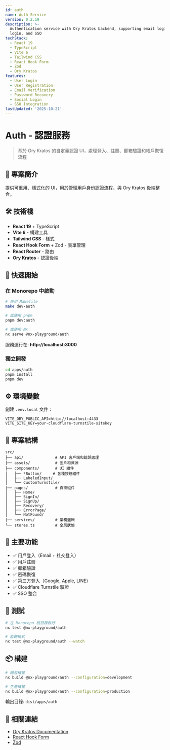 ```yaml
---
id: auth
name: Auth Service
version: 0.2.19
description: >-
  Authentication service with Ory Kratos backend, supporting email login, social
  login, and SSO
techStack:
  - React 19
  - TypeScript
  - Vite 6
  - Tailwind CSS
  - React Hook Form
  - Zod
  - Ory Kratos
features:
  - User Login
  - User Registration
  - Email Verification
  - Password Recovery
  - Social Login
  - SSO Integration
lastUpdated: '2025-10-21'
---
```

# Auth - 認證服務

> 基於 Ory Kratos 的自定義認證 UI，處理登入、註冊、郵箱驗證和帳戶恢復流程

## 🎯 專案簡介

提供可重用、樣式化的 UI，用於管理用戶身份認證流程，與 Ory Kratos 後端整合。

## 🛠️ 技術棧

- **React 19** + TypeScript
- **Vite 6** - 構建工具
- **Tailwind CSS** - 樣式
- **React Hook Form** + Zod - 表單管理
- **React Router** - 路由
- **Ory Kratos** - 認證後端

## 🚀 快速開始

### 在 Monorepo 中啟動

```bash
# 使用 Makefile
make dev-auth

# 或使用 pnpm
pnpm dev:auth

# 或使用 Nx
nx serve @nx-playground/auth
```

服務運行在: **http://localhost:3000**

### 獨立開發

```bash
cd apps/auth
pnpm install
pnpm dev
```

## ⚙️ 環境變數

創建 `.env.local` 文件：

```env
VITE_ORY_PUBLIC_API=http://localhost:4433
VITE_SITE_KEY=your-cloudflare-turnstile-sitekey
```

## 📂 專案結構

```
src/
├── api/              # API 客戶端和錯誤處理
├── assets/           # 圖片和資源
├── components/       # UI 組件
│   ├── *Button/     # 各種按鈕組件
│   ├── LabeledInput/
│   └── CustomTurnstile/
├── pages/            # 頁面組件
│   ├── Home/
│   ├── SignIn/
│   ├── SignUp/
│   ├── Recovery/
│   ├── ErrorPage/
│   └── NotFound/
├── services/         # 業務邏輯
└── stores.ts         # 全局狀態
```

## 🔑 主要功能

- ✅ 用戶登入（Email + 社交登入）
- ✅ 用戶註冊
- ✅ 郵箱驗證
- ✅ 密碼恢復
- ✅ 第三方登入（Google, Apple, LINE）
- ✅ Cloudflare Turnstile 驗證
- ✅ SSO 整合

## 🧪 測試

```bash
# 在 Monorepo 根目錄執行
nx test @nx-playground/auth

# 監聽模式
nx test @nx-playground/auth --watch
```

## 📦 構建

```bash
# 開發構建
nx build @nx-playground/auth --configuration=development

# 生產構建
nx build @nx-playground/auth --configuration=production
```

輸出目錄: `dist/apps/auth`

## 🔗 相關連結

- [Ory Kratos Documentation](https://www.ory.sh/docs/kratos)
- [React Hook Form](https://react-hook-form.com)
- [Zod](https://zod.dev)
